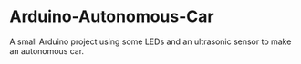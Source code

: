 # Arduino-Autonomous-Car
A small Arduino project using some LEDs and an ultrasonic sensor to make an autonomous car.
